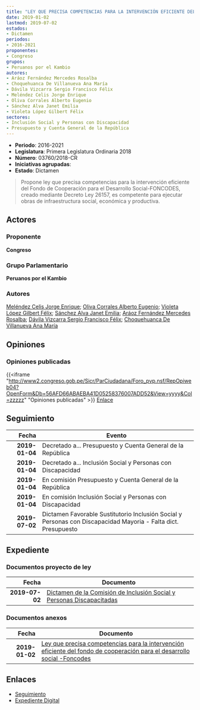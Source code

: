 ```yaml
---
title: "LEY QUE PRECISA COMPETENCIAS PARA LA INTERVENCIÓN EFICIENTE DEL FONDO DE COOPERACIÓN PARA EL DESARROLLOO SOCIAL-FONCODES"
date: 2019-01-02
lastmod: 2019-07-02
estados:
- Dictamen
periodos:
- 2016-2021
proponentes:
- Congreso
grupos:
- Peruanos por el Kambio
autores:
- Aráoz Fernández Mercedes Rosalba
- Choquehuanca De Villanueva Ana María
- Dávila Vizcarra Sergio Francisco Félix
- Meléndez Celis Jorge Enrique
- Oliva Corrales Alberto Eugenio
- Sánchez Alva Janet Emilia
- Violeta López Gilbert Félix
sectores:
- Inclusión Social y Personas con Discapacidad
- Presupuesto y Cuenta General de la República
---
```

- **Periodo**: 2016-2021
- **Legislatura**: Primera Legislatura Ordinaria 2018
- **Número**: 03760/2018-CR
- **Iniciativas agrupadas**: 
- **Estado**: Dictamen

> Propone ley que precisa competencias para la intervención eficiente del Fondo de Cooperación para el Desarrollo Social-FONCODES, creado mediante Decreto Ley 26157, es competente para ejecutar obras de infraestructura social, económica y productiva.


## Actores

### Proponente

**Congreso**

### Grupo Parlamentario

**Peruanos por el Kambio**

### Autores

[Meléndez Celis Jorge Enrique](mailto:mailto:jmelendez@congreso.gob.pe); [Oliva Corrales Alberto Eugenio](mailto:mailto:aoliva@congreso.gob.pe); [Violeta López Gilbert Félix](mailto:mailto:gvioleta@congreso.gob.pe); [Sánchez Alva Janet Emilia](mailto:mailto:jsancheza@congreso.gob.pe); [Aráoz Fernández Mercedes Rosalba](mailto:mailto:maraoz@congreso.gob.pe); [Dávila Vizcarra Sergio Francisco Félix](mailto:mailto:sdavila@congreso.gob.pe); [Choquehuanca De Villanueva Ana María](mailto:mailto:achoquehuanca@congreso.gob.pe)

## Opiniones

### Opiniones publicadas

{{<iframe "http://www2.congreso.gob.pe/Sicr/ParCiudadana/Foro_pvp.nsf/RepOpiweb04?OpenForm&Db=56AFD66ABAEBA41D05258376007ADD52&View=yyyy&Col=zzzzz" "Opiniones publicadas" >}}
[Enlace](http://www2.congreso.gob.pe/Sicr/ParCiudadana/Foro_pvp.nsf/RepOpiweb04?OpenForm&Db=56AFD66ABAEBA41D05258376007ADD52&View=yyyy&Col=zzzzz)


## Seguimiento

| Fecha | Evento |
|------:|--------|
| **2019-01-04** | Decretado a... Presupuesto y Cuenta General de la República |
| **2019-01-04** | Decretado a... Inclusión Social y Personas con Discapacidad |
| **2019-01-04** | En comisión Presupuesto y Cuenta General de la República |
| **2019-01-04** | En comisión Inclusión Social y Personas con Discapacidad |
| **2019-07-02** | Dictamen Favorable Sustitutorio Inclusión Social y Personas con Discapacidad Mayoria - Falta dict. Presupuesto |

## Expediente

### Documentos proyecto de ley

| Fecha | Documento |
|------:|-----------|
| **2019-07-02** | [Dictamen de la Comisión de Inclusión Social y Personas Discapacitadas](http://www.leyes.congreso.gob.pe/Documentos/2016_2021/Dictamenes/Proyectos_de_Ley/03760DC13MAY20190702.pdf) |

### Documentos anexos

| Fecha | Documento |
|------:|-----------|
| **2019-01-02** | [Ley que precisa competencias para la intervención eficiente del fondo de cooperación para el desarrollo social -Foncodes](http://www.leyes.congreso.gob.pe/Documentos/2016_2021/Proyectos_de_Ley_y_de_Resoluciones_Legislativas/PL0376020190102..pdf) |

## Enlaces

- [Seguimiento](http://www2.congreso.gob.pe/Sicr/TraDocEstProc/CLProLey2016.nsf/f7fff46988ca05b1052578e100829cc7/92102d5001c81a5b0525837600618b1f?OpenDocument)
- [Expediente Digital](http://www2.congreso.gob.pe/Sicr/TraDocEstProc/Expvirt_2011.nsf/visbusqptramdoc1621/03760?opendocument)


